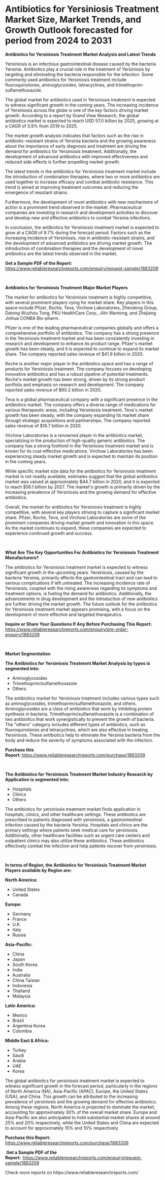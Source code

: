 <p><h1>Antibiotics for Yersiniosis Treatment Market Size, Market Trends, and Growth Outlook forecasted for period from 2024 to 2031</h1></p><p><strong>Antibiotics for Yersiniosis Treatment Market Analysis and Latest Trends</strong></p>
<p><p>Yersiniosis is an infectious gastrointestinal disease caused by the bacteria Yersinia. Antibiotics play a crucial role in the treatment of Yersiniosis by targeting and eliminating the bacteria responsible for the infection. Some commonly used antibiotics for Yersiniosis treatment include fluoroquinolones, aminoglycosides, tetracyclines, and trimethoprim-sulfamethoxazole.</p><p>The global market for antibiotics used in Yersiniosis treatment is expected to witness significant growth in the coming years. The increasing incidence of Yersiniosis across the globe is one of the key factors driving market growth. According to a report by Grand View Research, the global antibiotics market is expected to reach USD 57.0 billion by 2025, growing at a CAGR of 3.9% from 2019 to 2025.</p><p>The market growth analysis indicates that factors such as the rise in antibiotic-resistant strains of Yersinia bacteria and the growing awareness about the importance of early diagnosis and treatment are driving the demand for antibiotics for Yersiniosis treatment. Additionally, the development of advanced antibiotics with improved effectiveness and reduced side effects is further propelling market growth.</p><p>The latest trends in the antibiotics for Yersiniosis treatment market include the introduction of combination therapies, where two or more antibiotics are used together to increase efficacy and combat antibiotic resistance. This trend is aimed at improving treatment outcomes and reducing the emergence of resistant strains.</p><p>Furthermore, the development of novel antibiotics with new mechanisms of action is a prominent trend observed in the market. Pharmaceutical companies are investing in research and development activities to discover and develop new and effective antibiotics to combat Yersinia infections.</p><p>In conclusion, the antibiotics for Yersiniosis treatment market is expected to grow at a CAGR of 8.7% during the forecast period. Factors such as the increasing incidence of Yersiniosis, rise in antibiotic-resistant strains, and the development of advanced antibiotics are driving market growth. The introduction of combination therapies and the development of novel antibiotics are the latest trends observed in the market.</p></p>
<p><strong>Get a Sample PDF of the Report:&nbsp;</strong> <a href="https://www.reliableresearchreports.com/enquiry/request-sample/1883209">https://www.reliableresearchreports.com/enquiry/request-sample/1883209</a></p>
<p>&nbsp;</p>
<p><strong>Antibiotics for Yersiniosis Treatment Major Market Players</strong></p>
<p><p>The market for antibiotics for Yersiniosis treatment is highly competitive, with several prominent players vying for market share. Key players in this space include Pfizer, Roche, Teva, Virchow Laboratories, Zhendong Group, Datong Wuzhou Tong, PKU HealthCare Corp., Jilin Wantong, and Zhejiang Jinhua CONBA Bio-pharm.</p><p>Pfizer is one of the leading pharmaceutical companies globally and offers a comprehensive portfolio of antibiotics. The company has a strong presence in the Yersiniosis treatment market and has been consistently investing in research and development to enhance its product range. Pfizer's market growth has been steady, and it is expected to continue to expand its market share. The company reported sales revenue of $41.9 billion in 2020.</p><p>Roche is another major player in the antibiotics space and has a range of products for Yersiniosis treatment. The company focuses on developing innovative antibiotics and has a robust pipeline of potential treatments. Roche's market growth has been strong, driven by its strong product portfolio and emphasis on research and development. The company reported sales revenue of $60.2 billion in 2020.</p><p>Teva is a global pharmaceutical company with a significant presence in the antibiotics market. The company offers a diverse range of medications for various therapeutic areas, including Yersiniosis treatment. Teva's market growth has been steady, with the company expanding its market share through strategic acquisitions and partnerships. The company reported sales revenue of $16.7 billion in 2020.</p><p>Virchow Laboratories is a renowned player in the antibiotics market, specializing in the production of high-quality generic antibiotics. The company has a strong foothold in the Yersiniosis treatment market and is known for its cost-effective medications. Virchow Laboratories has been experiencing steady market growth and is expected to maintain its position in the coming years.</p><p>While specific market size data for the antibiotics for Yersiniosis treatment market is not readily available, estimates suggest that the global antibiotics market was valued at approximately $44.7 billion in 2020, and it is expected to reach $56.1 billion by 2027. The market's growth is primarily driven by the increasing prevalence of Yersiniosis and the growing demand for effective antibiotics.</p><p>Overall, the market for antibiotics for Yersiniosis treatment is highly competitive, with several key players striving to capture a significant market share. Pfizer, Roche, Teva, and Virchow Laboratories are some of the prominent companies driving market growth and innovation in this space. As the market continues to expand, these companies are expected to experience continued growth and success.</p></p>
<p>&nbsp;</p>
<p><strong>What Are The Key Opportunities For Antibiotics for Yersiniosis Treatment Manufacturers?</strong></p>
<p><p>The antibiotics for Yersiniosis treatment market is expected to witness significant growth in the upcoming years. Yersiniosis, caused by the bacteria Yersinia, primarily affects the gastrointestinal tract and can lead to serious complications if left untreated. The increasing incidence rate of Yersiniosis, coupled with the rising awareness regarding its symptoms and treatment options, is fueling the demand for antibiotics. Additionally, the advancements in drug development and the introduction of new antibiotics are further driving the market growth. The future outlook for the antibiotics for Yersiniosis treatment market appears promising, with a focus on the development of more effective and targeted therapeutics.</p></p>
<p><strong>Inquire or Share Your Questions If Any Before Purchasing This Report:</strong> <a href="https://www.reliableresearchreports.com/enquiry/pre-order-enquiry/1883209">https://www.reliableresearchreports.com/enquiry/pre-order-enquiry/1883209</a></p>
<p>&nbsp;</p>
<p><strong>Market Segmentation</strong></p>
<p><strong>The Antibiotics for Yersiniosis Treatment Market Analysis by types is segmented into:</strong></p>
<p><ul><li>Aminoglycosides</li><li>Trimethoprim/sulfamethoxazole</li><li>Others</li></ul></p>
<p><p>The antibiotics market for Yersiniosis treatment includes various types such as aminoglycosides, trimethoprim/sulfamethoxazole, and others. Aminoglycosides are a class of antibiotics that work by inhibiting protein synthesis in bacteria. Trimethoprim/sulfamethoxazole is a combination of two antibiotics that work synergistically to prevent the growth of bacteria. The "others" category includes different types of antibiotics, such as fluoroquinolones and tetracyclines, which are also effective in treating Yersiniosis. These antibiotics help to eliminate the Yersinia bacteria from the body and reduce the severity of symptoms associated with the infection.</p></p>
<p><strong>Purchase this Report:&nbsp;</strong><a href="https://www.reliableresearchreports.com/purchase/1883209">https://www.reliableresearchreports.com/purchase/1883209</a></p>
<p>&nbsp;</p>
<p><strong>The Antibiotics for Yersiniosis Treatment Market Industry Research by Application is segmented into:</strong></p>
<p><ul><li>Hospitals</li><li>Clinics</li><li>Others</li></ul></p>
<p><p>The antibiotics for yersiniosis treatment market finds application in hospitals, clinics, and other healthcare settings. These antibiotics are prescribed to patients diagnosed with yersiniosis, a gastrointestinal infection caused by the bacteria Yersinia. Hospitals and clinics are the primary settings where patients seek medical care for yersiniosis. Additionally, other healthcare facilities such as urgent care centers and outpatient clinics may also utilize these antibiotics. These antibiotics effectively combat the infection and help patients recover from yersiniosis.</p></p>
<p>&nbsp;</p>
<p><strong>In terms of Region, the Antibiotics for Yersiniosis Treatment Market Players available by Region are:</strong></p>
<p>
    <p> <strong> North America: </strong>
        <ul>
            <li>United States</li>
            <li>Canada</li>
        </ul>
        </p> 
    <p> <strong> Europe: </strong>
        <ul>
            <li>Germany</li>
            <li>France</li>
            <li>U.K.</li>
            <li>Italy</li>
            <li>Russia</li>
        </ul>
        </p> 
    <p> <strong> Asia-Pacific: </strong>
        <ul>
            <li>China</li>
            <li>Japan</li>
            <li>South Korea</li>
            <li>India</li>
            <li>Australia</li>
            <li>China Taiwan</li>
            <li>Indonesia</li>
            <li>Thailand</li>
            <li>Malaysia</li>
        </ul>
        </p> 
    <p> <strong> Latin America: </strong>
        <ul>
            <li>Mexico</li>
            <li>Brazil</li>
            <li>Argentina Korea</li>
            <li>Colombia</li>
        </ul>
        </p> 
    <p> <strong> Middle East & Africa: </strong>
        <ul>
            <li>Turkey</li>
            <li>Saudi</li>
            <li>Arabia</li>
            <li>UAE</li>
            <li>Korea</li>
        </ul>
    </p>
    </p>
<p><p>The global antibiotics for yersiniosis treatment market is expected to witness significant growth in the forecast period, particularly in the regions of North America (NA), Asia-Pacific (APAC), Europe, the United States (USA), and China. This growth can be attributed to the increasing prevalence of yersiniosis and the growing demand for effective antibiotics. Among these regions, North America is projected to dominate the market, accounting for approximately 30% of the overall market share. Europe and Asia-Pacific are also anticipated to hold substantial market shares at around 25% and 20% respectively, while the United States and China are expected to account for approximately 15% and 10% respectively.</p></p>
<p><strong>Purchase this Report: </strong><a href="https://www.reliableresearchreports.com/purchase/1883209">https://www.reliableresearchreports.com/purchase/1883209</a></p>
<p>&nbsp;<strong>Get a Sample PDF of the Report:&nbsp;&nbsp;</strong><a href="https://www.reliableresearchreports.com/enquiry/request-sample/1883209">https://www.reliableresearchreports.com/enquiry/request-sample/1883209</a></p>
<p><strong></strong></p>
<p>Check more reports on https://www.reliableresearchreports.com/</p>
